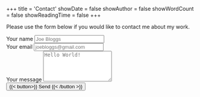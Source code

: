 +++
title = 'Contact'
showDate = false
showAuthor = false
showWordCount = false
showReadingTime = false
+++

Please use the form below if you would like to contact me about my work.

<form action="https://formspree.io/f/xzbnveqb" method="POST">
<div class="mb-4">
    <label class="block text-gray-700 text-sm font-bold mb-2" for="username">
    Your name
    </label>
    <input class="shadow appearance-none border rounded w-full py-2 px-3 text-gray-700 leading-tight focus:outline-none focus:shadow-outline" id="name" name="name" type="text" placeholder="Joe Bloggs">
</div>
<div class="mt-4 mb-4">
    <label class="block text-gray-700 text-sm font-bold mb-2" for="username">
    Your email
    </label>
    <input class="shadow appearance-none border rounded w-full py-2 px-3 text-gray-700 leading-tight focus:outline-none focus:shadow-outline" id="email" name="email" type="email" placeholder="joebloggs@gmail.com">
</div>
<div class="mt-4 mb-6">
    <label class="block text-gray-700 text-sm font-bold mb-2" for="message">
    Your message
    </label>
    <textarea class="shadow appearance-none border border-red-500 rounded w-full py-2 px-3 text-gray-700 mb-3 leading-tight focus:outline-none focus:shadow-outline" id="message" name="message" type="message" placeholder="Hello World!" rows=5></textarea>
</div>
<button type="submit">
{{< button>}}
Send
{{< /button >}}
</button>
</form>
